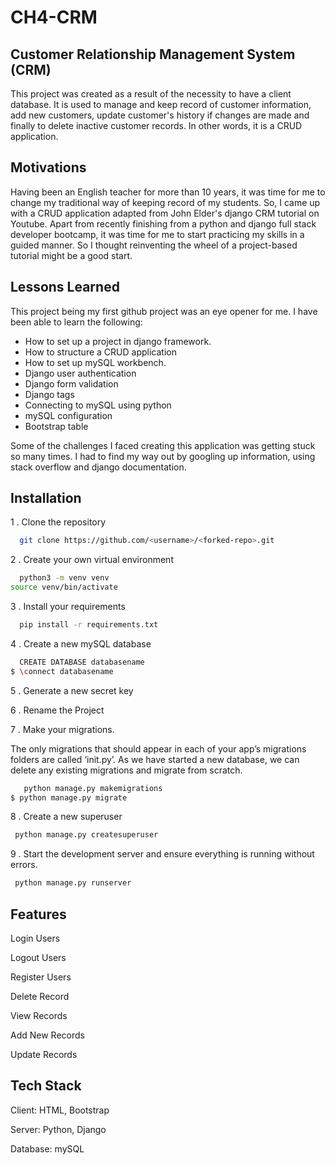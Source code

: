 # CH4-CRM
## Customer Relationship Management System (CRM)   
This project was created as a result of the necessity to have a client database. It is used to manage and keep record of customer information, add new customers, update customer's history if changes are made and finally to delete inactive customer records. In other words, it is a CRUD application.

## Motivations
Having been an English teacher for more than 10 years, it was time for me to change my traditional way of keeping record of my students. So, I came up with a CRUD application adapted from John Elder's django CRM tutorial on Youtube. Apart from recently finishing from a python and django full stack developer bootcamp, it was time for me to start practicing my skills in a guided manner. So I thought reinventing the wheel of a project-based tutorial might be a good start. 

## Lessons Learned
This project being my first github project was an eye opener for me. I have been able to learn the following:  

- How to set up a project in django framework.
- How to structure a CRUD application
- How to set up mySQL workbench.
- Django user authentication
- Django form validation
- Django tags
- Connecting to mySQL using python
- mySQL configuration
- Bootstrap table

Some of the challenges I faced creating this application was getting stuck so many times. I had to find my way out by googling up information, using stack overflow and django documentation.    

## Installation
1 . Clone the repository
```bash
  git clone https://github.com/<username>/<forked-repo>.git
```
2 . Create your own virtual environment
```bash
  python3 -m venv venv
source venv/bin/activate
```
3 . Install your requirements
```bash
  pip install -r requirements.txt
```
4 . Create a new mySQL database
```bash
  CREATE DATABASE databasename
$ \connect databasename
```
5 . Generate a new secret key 

6 . Rename the Project

7 . Make your migrations. 

The only migrations that should appear in each of your app’s migrations folders are called ‘init.py’. As we have started a new database, we can delete any existing migrations and migrate from scratch.
```bash
   python manage.py makemigrations
$ python manage.py migrate
```
8 . Create a new superuser
```bash
 python manage.py createsuperuser 
 ```
9 . Start the development server and ensure everything is running without errors.
```bash
 python manage.py runserver
 ```
## Features
Login Users

Logout Users

Register Users

Delete Record

View Records

Add New Records

Update Records

## Tech Stack
Client: HTML, Bootstrap

Server: Python, Django

Database: mySQL
